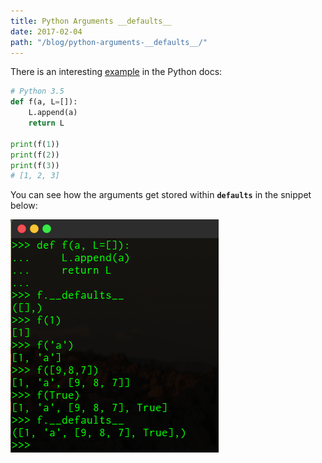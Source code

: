 ```yaml
---
title: Python Arguments __defaults__
date: 2017-02-04
path: "/blog/python-arguments-__defaults__/"
---
```


There is an interesting <a href="https://docs.python.org/dev/tutorial/controlflow.html#more-on-defining-functions">example</a> in the Python docs:

```python
# Python 3.5
def f(a, L=[]):
    L.append(a)
    return L

print(f(1))
print(f(2))
print(f(3))
# [1, 2, 3]
```

You can see how the arguments get stored within <code>__defaults__</code> in the snippet below:

<img src="/files/python-defaults.png" width="333" height="373" alt="Python __defaults__" />

